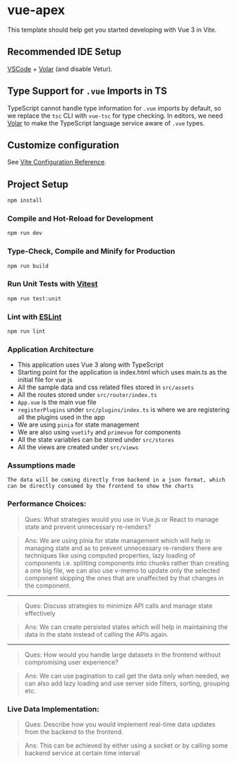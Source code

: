 # vue-apex

This template should help get you started developing with Vue 3 in Vite.

## Recommended IDE Setup

[VSCode](https://code.visualstudio.com/) + [Volar](https://marketplace.visualstudio.com/items?itemName=Vue.volar) (and disable Vetur).

## Type Support for `.vue` Imports in TS

TypeScript cannot handle type information for `.vue` imports by default, so we replace the `tsc` CLI with `vue-tsc` for type checking. In editors, we need [Volar](https://marketplace.visualstudio.com/items?itemName=Vue.volar) to make the TypeScript language service aware of `.vue` types.

## Customize configuration

See [Vite Configuration Reference](https://vite.dev/config/).

## Project Setup

```sh
npm install
```

### Compile and Hot-Reload for Development

```sh
npm run dev
```

### Type-Check, Compile and Minify for Production

```sh
npm run build
```

### Run Unit Tests with [Vitest](https://vitest.dev/)

```sh
npm run test:unit
```

### Lint with [ESLint](https://eslint.org/)

```sh
npm run lint
```

### Application Architecture

- This application uses Vue 3 along with TypeScript
- Starting point for the application is index.html which uses main.ts as the initial file for vue js
- All the sample data and css related files stored in `src/assets`
- All the routes stored under `src/router/index.ts`
- `App.vue` is the main vue file
- `registerPlugins` under `src/plugins/index.ts` is where we are registering all the plugins used in the app
- We are using `pinia` for state management
- We are also using `vuetify` and `primevue` for components
- All the state variables can be stored under `src/stores`
- All the views are created under `src/views`

### Assumptions made

```
The data will be coming directly from backend in a json format, which can be directly consumed by the frontend to show the charts
```

### Performance Choices:

> Ques: What strategies would you use in Vue.js or React to manage state and prevent unnecessary re-renders?

> Ans: We are using pinia for state management which will help in managing state and as to prevent unnecessary re-renders there are techniques like using computed properties, lazy loading of components i.e. splitting components into chunks rather than creating a one big file, we can also use v-memo to update only the selected component skipping the ones that are unaffected by that changes in the component.

---

> Ques: Discuss strategies to minimize API calls and manage state effectively

> Ans: We can create persisted states which will help in maintaining the data in the state instead of calling the APIs again.

---

> Ques: How would you handle large datasets in the frontend without compromising user experience?

> Ans: We can use pagination to call get the data only when needed, we can also add lazy loading and use server side filters, sorting, grouping etc.

### Live Data Implementation:

> Ques: Describe how you would implement real-time data updates from the backend to the frontend.

> Ans: This can be achieved by either using a socket or by calling some backend service at certain time interval
